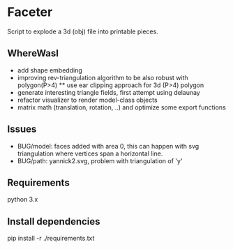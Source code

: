 # Faceter
Script to explode a 3d (obj) file into printable pieces.

## WhereWasI
* add shape embedding
* improving rev-triangulation algorithm to be also robust with polygon(P>4)
** use ear clipping approach for 3d (P>4) polygon
* generate interesting triangle fields, first attempt using delaunay
* refactor visualizer to render model-class objects
* matrix math (translation, rotation, ..) and optimize some export functions 

## Issues
* BUG/model: faces added with area 0, this can happen with svg triangulation where vertices span a horizontal line.
* BUG/path: yannick2.svg, problem with triangulation of 'y'

## Requirements
python 3.x

## Install dependencies
pip install -r ./requirements.txt
